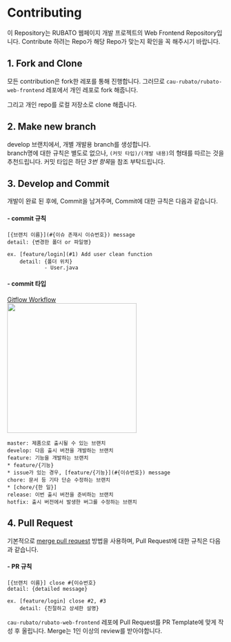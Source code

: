 # Contributing

이 Repository는 RUBATO 웹페이지 개발 프로젝트의 Web Frontend Repository입니다.
Contribute 하려는 Repo가 해당 Repo가 맞는지 확인을 꼭 해주시기 바랍니다.

## 1. Fork and Clone
모든 contribution은 fork한 레포를 통해 진행합니다.
그러므로 `cau-rubato/rubato-web-frontend` 레포에서 개인 레포로 fork 해줍니다.

그리고 개인 repo를 로컬 저장소로 clone 해줍니다.

## 2. Make new branch
develop 브랜치에서, 개별 개발용 branch를 생성합니다.<br/>
branch명에 대한 규칙은 별도로 없으나, `(커밋 타입)/(개발 내용)`의 형태를 따르는 것을 추천드립니다.
커밋 타입은 하단 *3번 항목*을 참조 부탁드립니다.


## 3. Develop and Commit
개발이 완료 된 후에, Commit을 남겨주며, Commit에 대한 규칙은 다음과 같습니다.
#### - commit 규칙
```
[{브랜치 이름}](#{이슈 존재시 이슈번호}) message
detail: {변경한 폴더 or 파일명}

ex. [feature/login](#1) Add user clean function
    detail: {폴더 위치}
            - User.java
```
#### - commit 타입
[Gitflow Workflow](https://blog.dnd.ac/types-of-git-branch/)<br/>
<image src=https://blog.dnd.ac/assets/images/types-of-git-branch/total-branch.png width="300">
  
```
master: 제품으로 출시될 수 있는 브랜치
develop: 다음 출시 버전을 개발하는 브랜치
feature: 기능을 개발하는 브랜치
* feature/{기능}
* issue가 있는 경우, [feature/{기능}](#{이슈번호}) message
chore: 문서 등 기타 단순 수정하는 브랜치
* [chore/{한 일}]
release: 이번 출시 버전을 준비하는 브랜치
hotfix: 출시 버전에서 발생한 버그를 수정하는 브랜치
```

## 4. Pull Request
기본적으로 [merge pull request](https://velog.io/@viiviii/Git-pull-request-시-merge-종류) 방법을 사용하며, Pull Request에 대한 규칙은 다음과 같습니다.
#### - PR 규칙
```
[{브랜치 이름}] close #{이슈번호}
detail: {detailed message}

ex. [feature/login] close #2, #3
    detail: {친절하고 상세한 설명}
```

`cau-rubato/rubato-web-frontend` 레포에 Pull Request를 PR Template에 맞게 작성 후 올립니다.
Merge는 1인 이상의 review를 받아야합니다.
